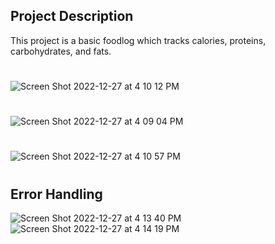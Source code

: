 ## Project Description

This project is a basic foodlog which tracks calories, proteins, carbohydrates, and fats.
#
![Screen Shot 2022-12-27 at 4 10 12 PM](https://user-images.githubusercontent.com/72527380/209723400-7848991d-2181-4501-9fae-8b31a18bdabd.png)
#


![Screen Shot 2022-12-27 at 4 09 04 PM](https://user-images.githubusercontent.com/72527380/209723405-0df61b03-fc80-4e9b-a9b3-383cbe42aceb.png)
#


![Screen Shot 2022-12-27 at 4 10 57 PM](https://user-images.githubusercontent.com/72527380/209723412-c7e01b12-f955-4dac-aaf5-c78133f6661b.png)
#

## Error Handling
![Screen Shot 2022-12-27 at 4 13 40 PM](https://user-images.githubusercontent.com/72527380/209723414-a85634c1-a3ef-4829-9d49-29af31e92f2e.png)
![Screen Shot 2022-12-27 at 4 14 19 PM](https://user-images.githubusercontent.com/72527380/209723421-0202ba46-9118-4b93-8764-1cc13061f690.png)
